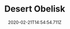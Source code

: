 ---
templateKey: blog-post
title: Desert Obelisk
type: 
description: Warps you to the Desert.
featuredpost: false
date: 2020-02-21T14:54:54.711Z
featuredimage: /img/Desert_Obelisk.png
cost: 1000000
footprint: 3x2
source: Goblin Problem Quest complete
tags:
  - Iridium Bar (20)
  - Coconut (10)
  - Cactus Fruit (10)
---